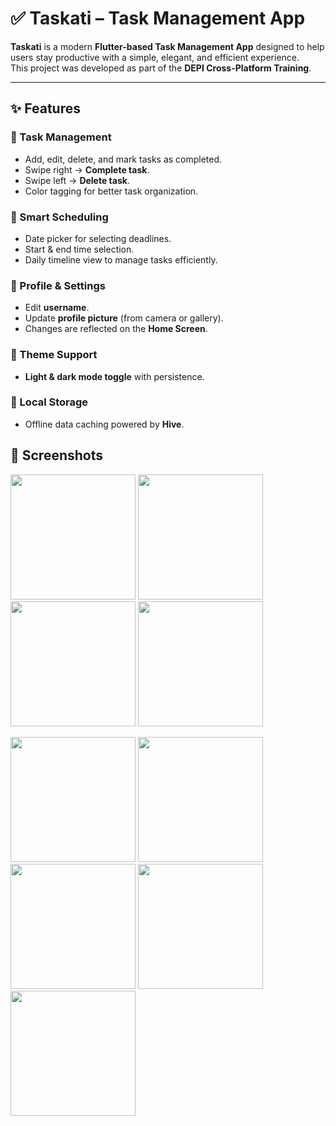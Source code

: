 # ✅ Taskati – Task Management App

**Taskati** is a modern **Flutter-based Task Management App** designed to help users stay productive with a simple, elegant, and efficient experience.  
This project was developed as part of the **DEPI Cross-Platform Training**.

---

## ✨ Features

### 📝 Task Management
- Add, edit, delete, and mark tasks as completed.  
- Swipe right → **Complete task**.  
- Swipe left → **Delete task**.  
- Color tagging for better task organization.  

### 📅 Smart Scheduling
- Date picker for selecting deadlines.  
- Start & end time selection.  
- Daily timeline view to manage tasks efficiently.  

### 👤 Profile & Settings
- Edit **username**.  
- Update **profile picture** (from camera or gallery).  
- Changes are reflected on the **Home Screen**.  

### 🌙 Theme Support
- **Light & dark mode toggle** with persistence.  

### 💾 Local Storage
- Offline data caching powered by **Hive**.

## 📸 Screenshots

<p float="left">
    <img  src="https://github.com/user-attachments/assets/6b0a3e32-f81f-4e1f-8f1f-e620b324d49e" width="200"/>
    <img  src="https://github.com/user-attachments/assets/172e9027-1ebb-4c9f-9dbd-368f8282be1f" width="200"/>
    <img src="https://github.com/user-attachments/assets/297ffe5e-e8b2-4080-ad2f-623f8794e06d" width="200" />
    <img src="https://github.com/user-attachments/assets/e61dac81-e183-4bed-8820-e9aabd60e640" width="200" />  

</p>

<p float="left">
    <img src="https://github.com/user-attachments/assets/d17977c1-8171-4da5-a4d4-47b9a8168736" width="200" />
    <img src="https://github.com/user-attachments/assets/ed36fa4c-a5f8-4d1e-8a48-9eff314badf2" width="200" />
    <img src="https://github.com/user-attachments/assets/cb9b267e-0dca-4d50-a40c-6d2f95b680eb" width="200" />
    <img src="https://github.com/user-attachments/assets/a795d6bd-f607-48de-bf9c-1a042eb659be" width="200" />
    <img  src="https://github.com/user-attachments/assets/61853f29-0a18-4677-bb24-d19f28e2a6c4" width="200" />
  
</p>
